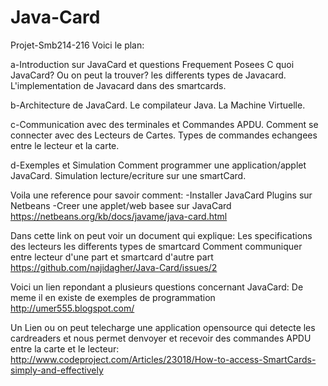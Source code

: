 # Java-Card
Projet-Smb214-216
Voici le plan:
 
a-Introduction sur JavaCard et questions Frequement Posees
    C quoi JavaCard?
    Ou on peut la trouver?
    les differents types de Javacard.
    L'implementation de Javacard dans des smartcards.

b-Architecture de JavaCard.
    Le compilateur Java.
    La Machine Virtuelle.

c-Communication avec des terminales et Commandes APDU.
      Comment se connecter avec des Lecteurs de Cartes.
      Types de commandes echangees entre le lecteur et la carte.
      
d-Exemples et Simulation
       Comment programmer une application/applet JavaCard.
       Simulation lecture/ecriture sur une smartCard.




Voila une reference pour savoir comment:
-Installer JavaCard Plugins sur Netbeans
-Creer une applet/web basee sur JavaCard
https://netbeans.org/kb/docs/javame/java-card.html

Dans cette link on peut voir un document qui explique:
Les specifications des lecteurs 
les differents types de smartcard
Comment communiquer entre lecteur d'une part et smartcard d'autre part
https://github.com/najidagher/Java-Card/issues/2


Voici un lien repondant a plusieurs questions concernant JavaCard:
De meme il en existe de exemples de programmation
http://umer555.blogspot.com/

Un Lien ou on peut telecharge une application opensource qui detecte les cardreaders et nous permet denvoyer et recevoir des commandes APDU entre la carte et le lecteur:
http://www.codeproject.com/Articles/23018/How-to-access-SmartCards-simply-and-effectively
